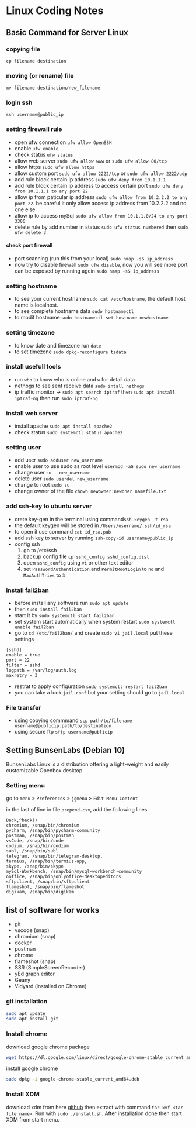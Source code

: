 # Linux Coding Notes

## Basic Command for Server Linux

### copying file

`cp filename destination`

### moving (or rename) file

`mv filename destination/new_filename`

### login ssh

`ssh username@public_ip`

### setting firewall rule

- open ufw connection `ufw allow OpenSSH`
- enable `ufw enable`
- check status `ufw status`
- allow web server `sudo ufw allow www` or `sudo ufw allow 80/tcp`
- allow https `sudo ufw allow https`
- allow custom port `sudo ufw allow 2222/tcp` or `sudo ufw allow 2222/udp`
- add rule block certain ip address `sudo ufw deny from 10.1.1.1`
- add rule block certain ip address to access certain port `sudo ufw deny from 10.1.1.1 to any port 22`
- allow ip from paticular ip address `sudo ufw allow from 10.2.2.2 to any port 22`. be careful it only allow access ip address from 10.2.2.2 and no one else
- allow ip to access mySql `sudo ufw allow from 10.1.1.0/24 to any port 3306`
- delete rule by add number in status `sudo ufw status numbered` then `sudo ufw delete 3`

#### check port firewall

- port scanning (run this from your local) `sudo nmap -sS ip_address`
- now try to disable firewall `sudo ufw disable`, now you will see more port can be exposed by running agein `sudo nmap -sS ip_address`

### setting hostname

- to see your current hostname `sudo cat /etc/hostname`, the default host name is localhost.
- to see complete hostname data `sudo hostnamectl`
- to modif hostname `sudo hostnamectl set-hostname newhostname`

### setting timezone

- to know date and timezone run `date`
- to set timezone `sudo dpkg-reconfigure tzdata`

### install usefull tools

- run `who` to know who is online and `w` for detail data
- nethogs to see sent receive data `sudo intall nethogs`
- ip traffic monitor -> `sudo apt search iptraf` then `sudo apt install iptraf-ng` then run `sudo iptraf-ng`

### install web server

- install apache `sudo apt install apache2`
- check status `sudo systemctl status apache2`

### setting user

- add user
  `sudo adduser new_username`
- enable user to use sudo as root level
  `usermod -aG sudo new_username`
- change user
  `su - new_username`
- delete user
  `sudo userdel new_username`
- change to root
  `sudo su`
- change owner of the file
  `chown newowner:newoner namefile.txt`

### add ssh-key to ubuntu server

- crete key-gen in the terminal using command`ssh-keygen -t rsa`
- the default keygen will be stored in `/Users/username/.ssh/id_rsa`
- to open it use command `cat id_rsa.pub`
- add ssh key to server by running `ssh-copy-id username@public_ip`
- config ssh
  1. go to /etc/ssh
  2. backup config file `cp sshd_config sshd_config.dist`
  3. open `sshd_config` using `vi` or other text editor
  4. set `PasswordAuthentication` and `PermitRootLogin` to `no` and `MaxAuthTries` to `3`

### install fail2ban

- before install any software run `sudo apt update`
- then `sudo install fail2ban`
- start it by `sudo systemctl start fail2ban`
- set system start automatically when system restart `sudo systemctl enable fail2ban`
- go to `cd /etc/fail2ban/` and create `sudo vi jail.local` put these settings

```
[sshd]
enable = true
port = 22
filter = sshd
logpath = /var/log/auth.log
maxretry = 3
```

- restrat to apply configuration `sudo systemctl restart fail2ban`
- you can take a look `jail.conf` but your setting should go to `jail.local`

### File transfer

- using copying commmand `scp path/to/filename username@publicip:path/to/destination`
- using secure ftp `sftp username@publicip`

## Setting BunsenLabs (Debian 10)

BunsenLabs Linux is a distribution offering a light-weight and easily customizable Openbox desktop.

### Setting menu

go to `menu` > `Preferences` > `jgmenu` > `Edit Menu Content`

in the last of line in file `prepend.csv`, add the following lines

```csv
Back,^back()
chromium, /snap/bin/chromium
pycharm, /snap/bin/pycharm-community
postman, /snap/bin/postman
vsCode, /snap/bin/code
codium, /snap/bin/codium
subl, /snap/bin/subl
telegram, /snap/bin/telegram-desktop,
termius, /snap/bin/termius-app,
skype, /snap/bin/skype
mySql-Workbench, /snap/bin/mysql-workbench-community
ooffice, /snap/bin/onlyoffice-desktopeditors
sftpclient, /snap/bin/sftpclient
flameshot, /snap/bin/flameshot
digikam, /snap/bin/digikam
```

## list of software for works

- git
- vscode (snap)
- chromium (snap)
- docker
- postman
- chrome
- flameshot (snap)
- SSR (SimpleScreenRecorder)
- yEd graph editor
- Geany
- Vidyard (installed on Chrome)

### git installation

```sh
sudo apt update
sudo apt install git
```

### Install chrome

download google chrome package

```sh
wget https://dl.google.com/linux/direct/google-chrome-stable_current_amd64.deb
```

install google chrome

```sh
sudo dpkg -i google-chrome-stable_current_amd64.deb
```

### Install XDM

download xdm from here [github](https://github.com/subhra74/xdm/releases) then extract with command `tar xvf <tar file name>`. Run with `sudo ./install.sh`. After installation done then start XDM from start menu.
